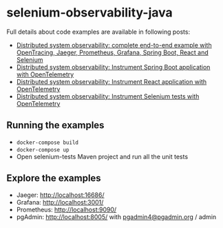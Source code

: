 # selenium-observability-java #

Full details about code examples are available in following posts:
* <a href="https://automationrhapsody.com/distributed-system-observability-complete-end-to-end-example-with-opentracing-jaeger-prometheus-grafana-spring-boot-react-and-selenium/">Distributed system observability: complete end-to-end example with OpenTracing, Jaeger, Prometheus, Grafana, Spring Boot, React and Selenium</a>
* <a href="https://automationrhapsody.com/distributed-system-observability-instrument-spring-boot-application-with-opentelemetry/">Distributed system observability: Instrument Spring Boot application with OpenTelemetry</a>
* <a href="https://automationrhapsody.com/distributed-system-observability-instrument-react-application-with-opentelemetry/">Distributed system observability: Instrument React application with OpenTelemetry</a>
* <a href="https://automationrhapsody.com/distributed-system-observability-instrument-selenium-tests-with-opentelemetry/">Distributed system observability: Instrument Selenium tests with OpenTelemetry</a>

## Running the examples ##
* `docker-compose build`
* `docker-compose up`
* Open selenium-tests Maven project and run all the unit tests

## Explore the examples ##
* Jaeger: <a href="http://localhost:16686/">http://localhost:16686/</a>
* Grafana: <a href="http://localhost:3001/">http://localhost:3001/</a>
* Prometheus: <a href="http://localhost:9090/">http://localhost:9090/</a>
* pgAdmin: <a href="http://localhost:8005/">http://localhost:8005/</a> with pgadmin4@pgadmin.org / admin
